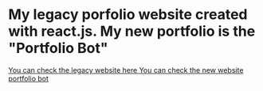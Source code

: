 # My legacy porfolio website created with react.js. My new portfolio is the "Portfolio Bot"
<a href="https://fernandocarvalhodev.netlify.app"/> You can check the legacy website here </a>
<a href="https://fernandocarvalhodev.com"/> You can check the new website portfolio bot </a>
